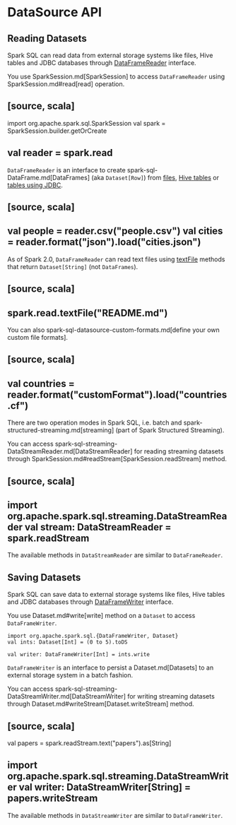 # DataSource API

## Reading Datasets

Spark SQL can read data from external storage systems like files, Hive tables and JDBC databases through [DataFrameReader](DataFrameReader.md) interface.

You use SparkSession.md[SparkSession] to access `DataFrameReader` using SparkSession.md#read[read] operation.

[source, scala]
----
import org.apache.spark.sql.SparkSession
val spark = SparkSession.builder.getOrCreate

val reader = spark.read
----

`DataFrameReader` is an interface to create spark-sql-DataFrame.md[DataFrames] (aka `Dataset[Row]`) from [files](DataFrameReader.md#creating-dataframes-from-files), [Hive tables](DataFrameReader.md#creating-dataframes-from-tables) or [tables using JDBC](DataFrameReader.md#jdbc).

[source, scala]
----
val people = reader.csv("people.csv")
val cities = reader.format("json").load("cities.json")
----

As of Spark 2.0, `DataFrameReader` can read text files using [textFile](DataFrameReader.md#textFile) methods that return `Dataset[String]` (not `DataFrames`).

[source, scala]
----
spark.read.textFile("README.md")
----

You can also spark-sql-datasource-custom-formats.md[define your own custom file formats].

[source, scala]
----
val countries = reader.format("customFormat").load("countries.cf")
----

There are two operation modes in Spark SQL, i.e. batch and spark-structured-streaming.md[streaming] (part of Spark Structured Streaming).

You can access spark-sql-streaming-DataStreamReader.md[DataStreamReader] for reading streaming datasets through SparkSession.md#readStream[SparkSession.readStream] method.

[source, scala]
----
import org.apache.spark.sql.streaming.DataStreamReader
val stream: DataStreamReader = spark.readStream
----

The available methods in `DataStreamReader` are similar to `DataFrameReader`.

## Saving Datasets

Spark SQL can save data to external storage systems like files, Hive tables and JDBC databases through [DataFrameWriter](DataFrameWriter.md) interface.

You use Dataset.md#write[write] method on a `Dataset` to access `DataFrameWriter`.

```text
import org.apache.spark.sql.{DataFrameWriter, Dataset}
val ints: Dataset[Int] = (0 to 5).toDS

val writer: DataFrameWriter[Int] = ints.write
```

`DataFrameWriter` is an interface to persist a Dataset.md[Datasets] to an external storage system in a batch fashion.

You can access spark-sql-streaming-DataStreamWriter.md[DataStreamWriter] for writing streaming datasets through Dataset.md#writeStream[Dataset.writeStream] method.

[source, scala]
----
val papers = spark.readStream.text("papers").as[String]

import org.apache.spark.sql.streaming.DataStreamWriter
val writer: DataStreamWriter[String] = papers.writeStream
----

The available methods in `DataStreamWriter` are similar to `DataFrameWriter`.
